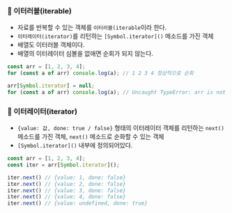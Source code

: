 ### 📌 이터러블(iterable)
* 자료를 반복할 수 있는 객체를 `이터러블(iterable`이라 한다.
* `이터레이터(iterator)`를 리턴하는 `[Symbol.iterator]()` 메소드를 가진 객체
* 배열도 이터러블 객체이다.
* 배열의 이터레이터 심볼을 없애면 순회가 되지 않는다.
```javascript
const arr = [1, 2, 3, 4];
for (const a of arr) console.log(a); // 1 2 3 4 정상적으로 순회

arr[Symbol.iterator] = null;
for (const a of arr) console.log(a); // Uncaught TypeError: arr is not iterable
```

### 📌 이터레이터(iterator)
* `{value: 값, done: true / false}` 형태의 이터레이터 객체를 리턴하는 `next()` 메소드를 가진 객체, `next()` 메소드로 순화할 수 있는 객체
* `[Symbol.iterator]()` 내부에 정의되어있다.
```javascript
const arr = [1, 2, 3, 4];
const iter = arr[Symbol.iterator]();

iter.next() // {value: 1, done: false}
iter.next() // {value: 2, done: false}
iter.next() // {value: 3, done: false}
iter.next() // {value: 4, done: false}
iter.next() // {value: undefined, done: true}
```